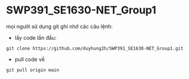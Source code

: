 # SWP391_SE1630-NET_Group1

mọi người sử dụng git ghi nhớ các câu lệnh:

- lấy code lần đầu: 
```
git clone https://github.com/duyhung2h/SWP391_SE1630-NET_Group1.git
```

- pull code về 
```
git pull origin main
```
